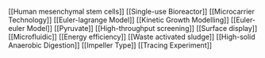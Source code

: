 [[Human mesenchymal stem cells]]
[[Single-use Bioreactor]]
[[Microcarrier Technology]]
[[Euler-lagrange Model]]
[[Kinetic Growth Modelling]]
[[Euler-euler Model]]
[[Pyruvate]]
[[High-throughput screening]]
[[Surface display]]
[[Microfluidic]]
[[Energy efficiency]]
[[Waste activated sludge]]
[[High-solid Anaerobic Digestion]]
[[Impeller Type]]
[[Tracing Experiment]]
